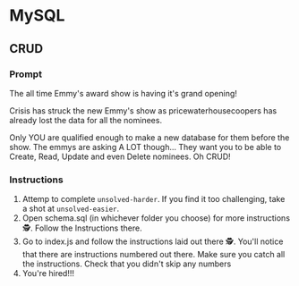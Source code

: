 # MySQL

## CRUD

### Prompt
The all time Emmy's award show is having it's grand opening! 

Crisis has struck the new Emmy's show as pricewaterhousecoopers has already lost the data for all the nominees. 

Only YOU are qualified enough to make a new database for them before the show. The emmys are asking A LOT though... They want you to be able to Create, Read, Update and even Delete nominees. Oh CRUD!
 
### Instructions

1. Attemp to complete `unsolved-harder`. If you find it too challenging, take a shot at `unsolved-easier`.
2. Open schema.sql (in whichever folder you choose) for more instructions 🕵️‍. Follow the Instructions there.
3. Go to index.js and follow the instructions laid out there 🕵.
You'll notice that there are instructions numbered out there. Make sure you catch all the instructions. Check that you didn't skip any numbers
4. You're hired!!!
